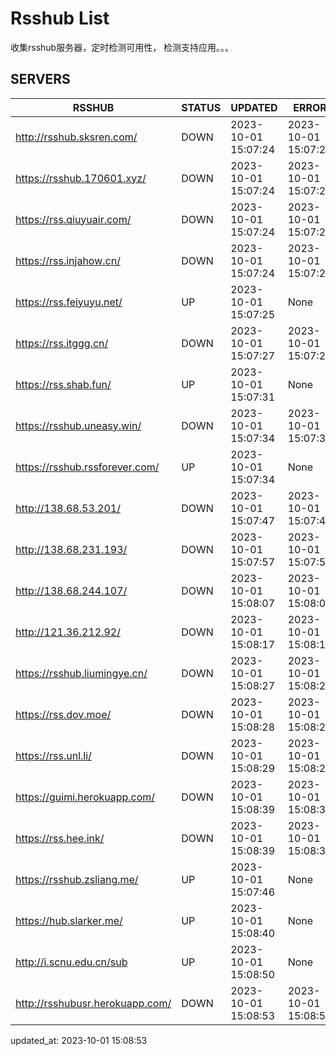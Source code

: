 # Rsshub List

收集rsshub服务器，定时检测可用性， 检测支持应用。。。


## SERVERS

|  RSSHUB   | STATUS  | UPDATED  | ERROR  | TWITTER |  
|  ----  | ----  | ----  | ----  | ---- |  
| http://rsshub.sksren.com/ | DOWN | 2023-10-01 15:07:24 | 2023-10-01 15:07:24 |  
| https://rsshub.170601.xyz/ | DOWN | 2023-10-01 15:07:24 | 2023-10-01 15:07:24 |  
| https://rss.qiuyuair.com/ | DOWN | 2023-10-01 15:07:24 | 2023-10-01 15:07:24 |  
| https://rss.injahow.cn/ | DOWN | 2023-10-01 15:07:24 | 2023-10-01 15:07:24 |  
| https://rss.feiyuyu.net/ | UP | 2023-10-01 15:07:25 | None ||  
| https://rss.itggg.cn/ | DOWN | 2023-10-01 15:07:27 | 2023-10-01 15:07:27 |  
| https://rss.shab.fun/ | UP | 2023-10-01 15:07:31 | None ||  
| https://rsshub.uneasy.win/ | DOWN | 2023-10-01 15:07:34 | 2023-10-01 15:07:34 |  
| https://rsshub.rssforever.com/ | UP | 2023-10-01 15:07:34 | None ||  
| http://138.68.53.201/ | DOWN | 2023-10-01 15:07:47 | 2023-10-01 15:07:47 |  
| http://138.68.231.193/ | DOWN | 2023-10-01 15:07:57 | 2023-10-01 15:07:57 |  
| http://138.68.244.107/ | DOWN | 2023-10-01 15:08:07 | 2023-10-01 15:08:07 |  
| http://121.36.212.92/ | DOWN | 2023-10-01 15:08:17 | 2023-10-01 15:08:17 |  
| https://rsshub.liumingye.cn/ | DOWN | 2023-10-01 15:08:27 | 2023-10-01 15:08:27 |  
| https://rss.dov.moe/ | DOWN | 2023-10-01 15:08:28 | 2023-10-01 15:08:28 |  
| https://rss.unl.li/ | DOWN | 2023-10-01 15:08:29 | 2023-10-01 15:08:29 |  
| https://guimi.herokuapp.com/ | DOWN | 2023-10-01 15:08:39 | 2023-10-01 15:08:39 |  
| https://rss.hee.ink/ | DOWN | 2023-10-01 15:08:39 | 2023-10-01 15:08:39 |  
| https://rsshub.zsliang.me/ | UP | 2023-10-01 15:07:46 | None |OK|  
| https://hub.slarker.me/ | UP | 2023-10-01 15:08:40 | None ||  
| http://i.scnu.edu.cn/sub | UP | 2023-10-01 15:08:50 | None ||  
| http://rsshubusr.herokuapp.com/ | DOWN | 2023-10-01 15:08:53 | 2023-10-01 15:08:53 |  
  

updated_at: 2023-10-01 15:08:53  
